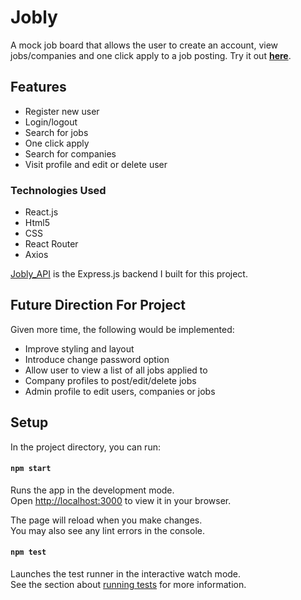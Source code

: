 # Jobly
A mock job board that allows the user to create an account, view jobs/companies and one click apply to a job posting. Try it out **[here](http://melodic-attempt.surge.sh/)**.

## Features
- Register new user
- Login/logout
- Search for jobs
- One click apply
- Search for companies
- Visit profile and edit or delete user

### Technologies Used
- React.js
- Html5
- CSS
- React Router
- Axios

[Jobly_API](https://github.com/nll004/express_API_jobly) is the Express.js backend I built for this project. 

## Future Direction For Project
Given more time, the following would be implemented:
- Improve styling and layout
- Introduce change password option
- Allow user to view a list of all jobs applied to
- Company profiles to post/edit/delete jobs
- Admin profile to edit users, companies or jobs

### 

## Setup

In the project directory, you can run:

#### `npm start`

Runs the app in the development mode.\
Open [http://localhost:3000](http://localhost:3000) to view it in your browser.

The page will reload when you make changes.\
You may also see any lint errors in the console.

#### `npm test`

Launches the test runner in the interactive watch mode.\
See the section about [running tests](https://facebook.github.io/create-react-app/docs/running-tests) for more information.
